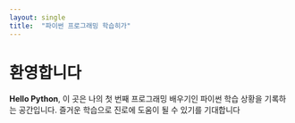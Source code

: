 ```yaml
---
layout: single
title:  "파이썬 프로그래밍 학습히가"
---
```


# 환영합니다

**Hello Python**, 이 곳은 나의 첫 번째 프로그래밍 배우기인 파이썬 학습 상황을 기록하는 공간입니다. 즐거운 학습으로 진로에 도움이 될 수 있기를 기대합니다
